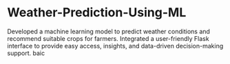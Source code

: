 # Weather-Prediction-Using-ML
Developed a machine learning model to predict weather conditions and recommend suitable crops for farmers. Integrated a user-friendly Flask interface to provide easy access, insights, and data-driven decision-making support.
baic
